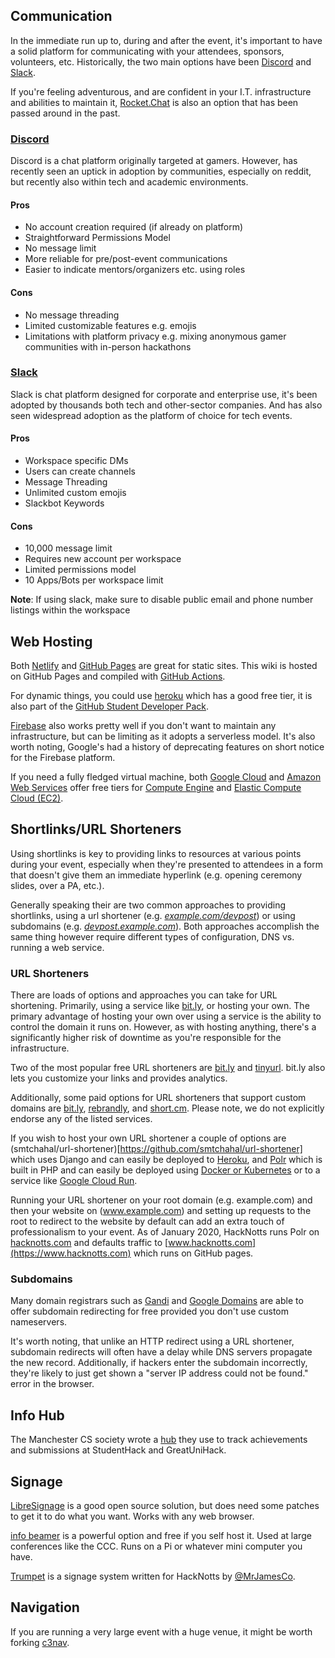 ## Communication

In the immediate run up to, during and after the event, it's important to have a solid platform for communicating with your attendees, sponsors, volunteers, etc. Historically, the two main options have been [Discord](https://discordapp.com/) and [Slack](https://slack.com/).

If you're feeling adventurous, and are confident in your I.T. infrastructure and abilities to maintain it, [Rocket.Chat](https://rocket.chat/) is also an option that has been passed around in the past.

### [Discord](https://discordapp.com/)
Discord is a chat platform originally targeted at gamers. However, has recently seen an uptick in adoption by communities, especially on reddit, but recently also within tech and academic environments.
#### Pros
  * No account creation required (if already on platform)
  * Straightforward Permissions Model
  * No message limit
  * More reliable for pre/post-event communications
  * Easier to indicate mentors/organizers etc. using roles

#### Cons
  * No message threading
  * Limited customizable features e.g. emojis
  * Limitations with platform privacy e.g. mixing anonymous gamer communities with in-person hackathons

### [Slack](https://slack.com/)
Slack is chat platform designed for corporate and enterprise use, it's been adopted by thousands both tech and other-sector companies. And has also seen widespread adoption as the platform of choice for tech events.
#### Pros
  * Workspace specific DMs
  * Users can create channels
  * Message Threading
  * Unlimited custom emojis
  * Slackbot Keywords

#### Cons
  * 10,000 message limit
  * Requires new account per workspace
  * Limited permissions model
  * 10 Apps/Bots per workspace limit

**Note**: If using slack, make sure to disable public email and phone number listings within the workspace

## Web Hosting

Both [Netlify](https://www.netlify.com/) and [GitHub Pages](https://pages.github.com/) are great for static sites. This wiki is hosted on GitHub Pages and compiled with [GitHub Actions](https://github.com/features/actions).

For dynamic things, you could use [heroku](https://www.heroku.com/) which has a good free tier, it is also part of the [GitHub Student Developer Pack](https://www.heroku.com/github-students).

[Firebase](https://firebase.google.com) also works pretty well if you don't want to maintain any infrastructure, but can be limiting as it adopts a serverless model. It's also worth noting, Google's had a history of deprecating features on short notice for the Firebase platform.

If you need a fully fledged virtual machine, both [Google Cloud](https://cloud.google.com/free) and [Amazon Web Services](https://aws.amazon.com/free/) offer free tiers for [Compute Engine](https://cloud.google.com/compute) and [Elastic Compute Cloud (EC2)](https://aws.amazon.com/ec2/).

## Shortlinks/URL Shorteners
Using shortlinks is key to providing links to resources at various points during your event, especially when they're presented to attendees in a form that doesn't give them an immediate hyperlink (e.g. opening ceremony slides, over a PA, etc.).

Generally speaking their are two common approaches to providing shortlinks, using a url shortener (e.g. <u>_example.com/devpost_</u>) or using subdomains (e.g. <u>_devpost.example.com_</u>). Both approaches accomplish the same thing however require different types of configuration, DNS vs. running a web service.

### URL Shorteners
There are loads of options and approaches you can take for URL shortening. Primarily, using a service like [bit.ly](https://bit.ly), or hosting your own. The primary advantage of hosting your own over using a service is the ability to control the domain it runs on. However, as with hosting anything, there's a significantly higher risk of downtime as you're responsible for the infrastructure.

Two of the most popular free URL shorteners are [bit.ly](https://bit.ly) and [tinyurl](https://tinyurl.com). bit.ly also lets you customize your links and provides analytics.

Additionally, some paid options for URL shorteners that support custom domains are [bit.ly](https://bit.ly), [rebrandly](https://rebrandly.com), and [short.cm](https://short.cm). Please note, we do not explicitly endorse any of the listed services.

If you wish to host your own URL shortener a couple of options are (smtchahal/url-shortener)[https://github.com/smtchahal/url-shortener] which uses Django and can easily be deployed to [Heroku](https://elements.heroku.com/buttons/smtchahal/url-shortener), and [Polr](https://polrproject.org/) which is built in PHP and can easily be deployed using [Docker or Kubernetes](https://hub.docker.com/r/ajanvier/polr) or to a service like [Google Cloud Run](https://cloud.google.com/run).

Running your URL shortener on your root domain (e.g. example.com) and then your website on (www.example.com) and setting up requests to the root to redirect to the website by default can add an extra touch of professionalism to your event. As of January 2020, HackNotts runs Polr on [hacknotts.com](hacknotts.com) and defaults traffic to [www.hacknotts.com](https://www.hacknotts.com) which runs on GitHub pages.

### Subdomains
Many domain registrars such as [Gandi](https://gandi.net) and [Google Domains](https://domains.google) are able to offer subdomain redirecting for free provided you don't use custom nameservers.

It's worth noting, that unlike an HTTP redirect using a URL shortener, subdomain redirects will often have a delay while DNS servers propagate the new record. Additionally, if hackers enter the subdomain incorrectly, they're likely to just get shown a "server IP address could not be found." error in the browser.

## Info Hub

The Manchester CS society wrote a [hub](https://github.com/unicsmcr/hs_hub)
they use to track achievements and submissions at StudentHack and GreatUniHack.

## Signage

[LibreSignage](https://github.com/eerotal/LibreSignage) is a good open source
solution, but does need some patches to get it to do what you want. Works with
any web browser.

[info beamer](https://info-beamer.com/doc/info-beamer) is a powerful option
and free if you self host it. Used at large conferences like the CCC. Runs on
a Pi or whatever mini computer you have.

[Trumpet](https://hacksocnotts.github.io/trumpet/) is a signage system written
for HackNotts by [@MrJamesCo](https://twitter.com/MrJamesCo). 

## Navigation

If you are running a very large event with a huge venue, it might be worth
forking [c3nav](https://github.com/c3nav/c3nav).
